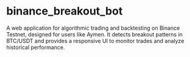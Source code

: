 # binance_breakout_bot
A web application for algorithmic trading and backtesting on Binance Testnet, designed for users like Aymen. It detects breakout patterns in BTC/USDT and provides a responsive UI to monitor trades and analyze historical performance.
